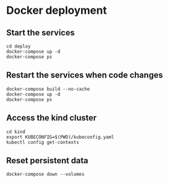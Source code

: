 # Docker deployment

## Start the services

```
cd deploy
docker-compose up -d
docker-compose ps
```

## Restart the services when code changes

```
docker-compose build --no-cache
docker-compose up -d
docker-compose ps
```

## Access the kind cluster

```
cd kind
export KUBECONFIG=$(PWD)/kubeconfig.yaml
kubectl config get-contexts
```

## Reset persistent data
```
docker-compose down --volumes
```
